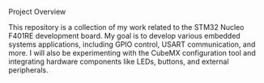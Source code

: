 Project Overview

This repository is a collection of my work related to the STM32 Nucleo F401RE development board. My goal is to develop various embedded systems applications, including GPIO control, USART communication, and more. I will also be experimenting with the CubeMX configuration tool and integrating hardware components like LEDs, buttons, and external peripherals.

